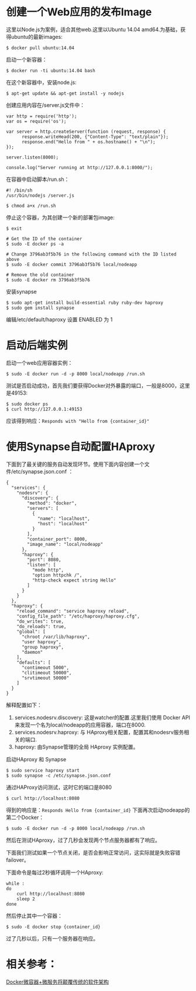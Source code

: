 # 创建一个Web应用的发布Image

这里以Node.js为案例，适合其他web.这里以Ubuntu 14.04 amd64.为基础，获得ubuntu的最新images:

```
$ docker pull ubuntu:14.04
```

启动一个新容器：

```
$ docker run -ti ubuntu:14.04 bash
```

在这个新容器中，安装node.js:

```
$ apt-get update && apt-get install -y nodejs
```

创建应用内容在/server.js文件中：

```
var http = require('http');
var os = require('os');

var server = http.createServer(function (request, response) {
      response.writeHead(200, {"Content-Type": "text/plain"});
      response.end("Hello from " + os.hostname() + "\n");
});

server.listen(8000);

console.log("Server running at http://127.0.0.1:8000/");
```

在容器中启动脚本/run.sh：

```
#! /bin/sh
/usr/bin/nodejs /server.js

$ chmod a+x /run.sh
```

停止这个容器，为其创建一个新的部署包image:

```
$ exit

# Get the ID of the container
$ sudo -E docker ps -a

# Change 3796ab3f5b76 in the following command with the ID listed above
$ sudo -E docker commit 3796ab3f5b76 local/nodeapp

# Remove the old container
$ sudo -E docker rm 3796ab3f5b76
```

安装synapse

```
$ sudo apt-get install build-essential ruby ruby-dev haproxy
$ sudo gem install synapse
```

编辑/etc/default/haproxy 设置 ENABLED 为 1

# 启动后端实例

启动一个web应用容器实例：

```
$ sudo -E docker run -d -p 8000 local/nodeapp /run.sh
```

测试是否启动成功，首先我们要获得Docker对外暴露的端口，一般是8000，这里是49153:

```
$ sudo docker ps
$ curl http://127.0.0.1:49153
```

应该得到响应：`Responds with "Hello from {container_id}"`

# 使用Synapse自动配置HAproxy

下面到了最关键的服务自动发现环节。使用下面内容创建一个文件/etc/synapse.json.conf ：

```
{
  "services": {
    "nodesrv": {
      "discovery": {
        "method": "docker",
        "servers": [
          {
            "name": "localhost",
            "host": "localhost"
          }
        ],
        "container_port": 8000,
        "image_name": "local/nodeapp"
      },
      "haproxy": {
        "port": 8080,
        "listen": [
          "mode http",
          "option httpchk /",
          "http-check expect string Hello"
        ]
      }
    }
  },
  "haproxy": {
    "reload_command": "service haproxy reload",
    "config_file_path": "/etc/haproxy/haproxy.cfg",
    "do_writes": true,
    "do_reloads": true,
    "global": [
      "chroot /var/lib/haproxy",
      "user haproxy",
      "group haproxy",
      "daemon"
    ],
    "defaults": [
      "contimeout 5000",
      "clitimeout 50000",
      "srvtimeout 50000"
    ]
  }
}
```

解释配置如下：

1. services.nodesrv.discovery: 这是watcher的配置.这里我们使用 Docker API来发现一个名为local/nodeapp的应用容器，端口在8000.
2. services.nodesrv.haproxy: 与 HAproxy相关配置，配置其和nodesrv服务相关的端口.
3. haproxy: 由Synapse管理的全局 HAproxy 实例配置。

启动HAproxy 和 Synapse

```
$ sudo service haproxy start
$ sudo synapse -c /etc/synapse.json.conf
```

通过HAProxy访问测试，这时它的端口是8080

```
$ curl http://localhost:8080
```

得到的响应是：`Responds Hello from {container_id}` 下面再次启动nodeapp的第二个Docker：

```
$ sudo -E docker run -d -p 8000 local/nodeapp /run.sh
```

然后在测试HAproxy，过了几秒会发现两个节点服务器都有了响应。

下面我们测试如果一个节点关闭，是否会影响正常访问，这实际就是失败容错failover。

下面命令是每过2秒循环调用一个HAproxy:

```
while :
do
    curl http://localhost:8080
    sleep 2
done
```

然后停止其中一个容器：

```
$ sudo -E docker stop {container_id}
```

过了几秒以后，只有一个服务器在响应。

# 相关参考：

[Docker微容器+微服务将颠覆传统的软件架构](http://www.jdon.com/46474)
